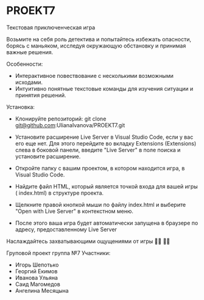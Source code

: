 # PROEKT7
Текстовая приключенческая игра

Возьмите на себя роль детектива и попытайтесь избежать опасности, борясь с маньяком, исследуя окружающую обстановку и принимая важные решения. 

Особенности:

- Интерактивное повествование с несколькими возможными исходами.
- Интуитивно понятные текстовые команды для изучения ситуации и принятия решений.

Установка:

- Клонируйте репозиторий: git clone git@github.com:UlianaIvanova/PROEKT7.git

- Установите расширение Live Server в Visual Studio Code, если у вас его еще нет. Для этого перейдите во вкладку Extensions (Extensions) слева в боковой панели, введите "Live Server" в поле поиска и установите расширение.

- Откройте папку с вашим проектом, в котором находится игра, в Visual Studio Code.

- Найдите файл HTML, который является точкой входа для вашей игры ( index.html) в структуре проекта.

- Щелкните правой кнопкой мыши по файлу index.html и выберите "Open with Live Server" в контекстном меню.

- После этого ваша игра будет автоматически запущена в браузере по адресу, предоставленному Live Server

Наслаждайтесь захватывающими ощущениями от игры  🕵‍♂️ 🕵‍♀️



Груповой проект группа №7
Участники:
- Игорь Шепотько
- Георгий Екимов
- Иванова Ульяна
- Саид Магомедов
- Ангелина Месяцына 
